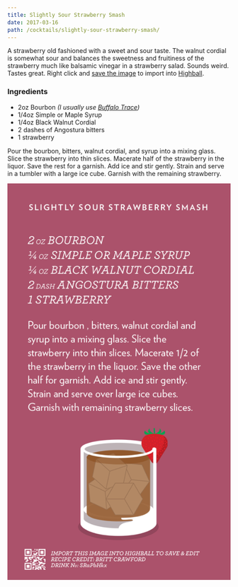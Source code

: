 ```yaml
---
title: Slightly Sour Strawberry Smash
date: 2017-03-16
path: /cocktails/slightly-sour-strawberry-smash/
---
```


A strawberry old fashioned with a sweet and sour taste. The walnut cordial is somewhat sour and balances the sweetness and fruitiness of the strawberry much like balsamic vinegar in a strawberry salad. Sounds weird. Tastes great. Right click and [save the image](#highball-import) to import into [Highball](http://www.studioneat.com/products/highball).

### Ingredients

* 2oz Bourbon _(I usually use [Buffalo Trace](http://www.buffalotrace.com/))_
* 1/4oz Simple or Maple Syrup
* 1/4oz Black Walnut Cordial
* 2 dashes of Angostura bitters
* 1 strawberry

Pour the bourbon, bitters, walnut cordial, and syrup into a mixing glass. Slice the strawberry into thin slices. Macerate half of the strawberry in the liquor. Save the rest for a garnish. Add ice and stir gently. Strain and serve in a tumbler with a large ice cube. Garnish with the remaining strawberry.

![Recipe for the Slightly Sour Strawberry Smash](/img/cocktails/slighty-sour-strawberry.png)
